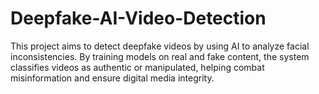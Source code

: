 # Deepfake-AI-Video-Detection
This project aims to detect deepfake videos by using AI to analyze facial inconsistencies. By training models on real and fake content, the system classifies videos as authentic or manipulated, helping combat misinformation and ensure digital media integrity.
